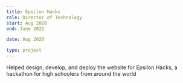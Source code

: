 ```yaml
---
title: Epsilon Hacks
role: Director of Technology
start: Aug 2020
end: June 2021

date: Aug 2020

type: project
---
```


Helped design, develop, and deploy the website for Epsilon Hacks, a hackathon for high schoolers from around the world
